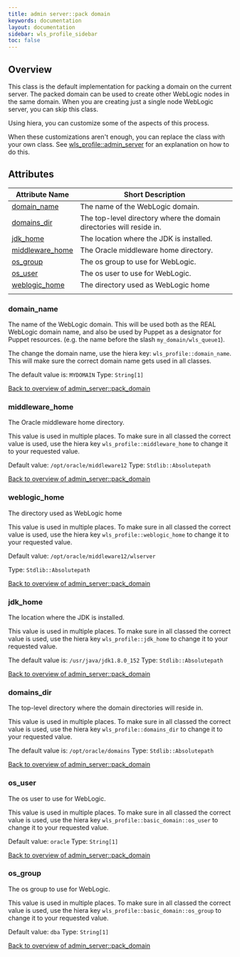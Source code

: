 ```yaml
---
title: admin server::pack domain
keywords: documentation
layout: documentation
sidebar: wls_profile_sidebar
toc: false
---
```

## Overview

This class is the default implementation for packing a domain on the current server. The packed domain can be used to create other WebLogic nodes in the same domain. When you are creating just a single node WebLogic server, you can skip this class.

Using hiera, you can customize some of the aspects of this process.

When these customizations aren't enough, you can replace the class with your own class. See [wls_profile::admin_server](./admin_server.html) for an explanation on how to do this.






## Attributes



Attribute Name                                                | Short Description                                                    |
------------------------------------------------------------- | -------------------------------------------------------------------- |
[domain_name](#admin_server::pack_domain_domain_name)         | The name of the WebLogic domain.                                     |
[domains_dir](#admin_server::pack_domain_domains_dir)         | The top-level directory where the domain directories will reside in. |
[jdk_home](#admin_server::pack_domain_jdk_home)               | The location where the JDK is installed.                             |
[middleware_home](#admin_server::pack_domain_middleware_home) | The Oracle middleware home directory.                                |
[os_group](#admin_server::pack_domain_os_group)               | The os group to use for WebLogic.                                    |
[os_user](#admin_server::pack_domain_os_user)                 | The os user to use for WebLogic.                                     |
[weblogic_home](#admin_server::pack_domain_weblogic_home)     | The directory used as WebLogic home
                                 |




### domain_name<a name='admin_server::pack_domain_domain_name'>

The name of the WebLogic domain. This will be used both as the REAL WebLogic domain name, and also be used by Puppet as a designator for Puppet resources. (e.g. the name before the slash `my_domain/wls_queue1`).

The change the domain name, use the hiera key: `wls_profile::domain_name`. This will make sure the correct domain name gets used in all classes.

The default value is: `MYDOMAIN`
Type: `String[1]`


[Back to overview of admin_server::pack_domain](#attributes)

### middleware_home<a name='admin_server::pack_domain_middleware_home'>

The Oracle middleware home directory.

This value is used in multiple places. To make sure in all classed the correct value is used, use the hiera key `wls_profile::middleware_home` to change it to your requested value.

Default value: `/opt/oracle/middleware12`
Type: `Stdlib::Absolutepath`


[Back to overview of admin_server::pack_domain](#attributes)

### weblogic_home<a name='admin_server::pack_domain_weblogic_home'>

The directory used as WebLogic home

This value is used in multiple places. To make sure in all classed the correct value is used, use the hiera key `wls_profile::weblogic_home` to change it to your requested value.

Default value: `/opt/oracle/middleware12/wlserver`

Type: `Stdlib::Absolutepath`


[Back to overview of admin_server::pack_domain](#attributes)

### jdk_home<a name='admin_server::pack_domain_jdk_home'>

The location where the JDK is installed.

This value is used in multiple places. To make sure in all classed the correct value is used, use the hiera key `wls_profile::jdk_home` to change it to your requested value.

The default value is: `/usr/java/jdk1.8.0_152`
Type: `Stdlib::Absolutepath`


[Back to overview of admin_server::pack_domain](#attributes)

### domains_dir<a name='admin_server::pack_domain_domains_dir'>

The top-level directory where the domain directories will reside in. 

This value is used in multiple places. To make sure in all classed the correct value is used, use the hiera key `wls_profile::domains_dir` to change it to your requested value.


The default value is:  `/opt/oracle/domains`
Type: `Stdlib::Absolutepath`


[Back to overview of admin_server::pack_domain](#attributes)

### os_user<a name='admin_server::pack_domain_os_user'>

The os user to use for WebLogic.

This value is used in multiple places. To make sure in all classed the correct value is used, use the hiera key `wls_profile::basic_domain::os_user` to change it to your requested value.

Default value: `oracle`
Type: `String[1]`


[Back to overview of admin_server::pack_domain](#attributes)

### os_group<a name='admin_server::pack_domain_os_group'>

The os group to use for WebLogic.

This value is used in multiple places. To make sure in all classed the correct value is used, use the hiera key `wls_profile::basic_domain::os_group` to change it to your requested value.

Default value: `dba`
Type: `String[1]`


[Back to overview of admin_server::pack_domain](#attributes)
